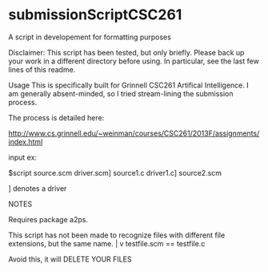 
submissionScriptCSC261
======================

A script in developement for formatting purposes

Disclaimer: This script has been tested, but only briefly. Please back up your 
work in a different directory before using. In particular, see the last few lines
of this readme.

Usage This is specifically built for Grinnell CSC261 Artifical Intelligence.
I am generally absent-minded, so I tried stream-lining the submission process.

The process is detailed here:

http://www.cs.grinnell.edu/~weinman/courses/CSC261/2013F/assignments/index.html


input ex:

$script source.scm driver.scm] source1.c driver1.c]  source2.scm

] denotes a driver

NOTES

Requires package a2ps.

This script has not been made to recognize files with different file extensions, but the same name.
|
v
testfile.scm == testfile.c

Avoid this, it will DELETE YOUR FILES
